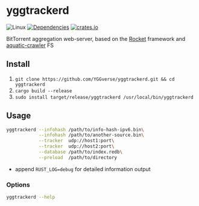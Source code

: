 # yggtrackerd

![Linux](https://github.com/YGGverse/yggtrackerd/actions/workflows/linux.yml/badge.svg)
[![Dependencies](https://deps.rs/repo/github/YGGverse/yggtrackerd/status.svg)](https://deps.rs/repo/github/YGGverse/yggtrackerd)
[![crates.io](https://img.shields.io/crates/v/yggtrackerd.svg)](https://crates.io/crates/yggtrackerd)

BitTorrent aggregation web-server, based on the [Rocket](https://rocket.rs) framework and [aquatic-crawler](https://github.com/YGGverse/aquatic-crawler) FS

## Install

1. `git clone https://github.com/YGGverse/yggtrackerd.git && cd yggtrackerd`
2. `cargo build --release`
3. `sudo install target/release/yggtrackerd /usr/local/bin/yggtrackerd`

## Usage

``` bash
yggtrackerd --infohash /path/to/info-hash-ipv6.bin\
            --infohash /path/to/another-source.bin\
            --tracker  udp://host1:port\
            --tracker  udp://host2:port\
            --database /path/to/index.redb\
            --preload  /path/to/directory
```
* append `RUST_LOG=debug` for detailed information output

### Options

``` bash
yggtrackerd --help
```